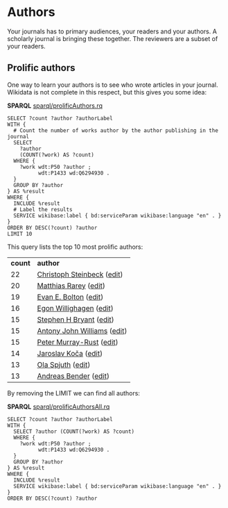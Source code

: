 # Authors

Your journals has to primary <a name="tp1">audience</a>s, your <a name="tp2">readers</a> and your <a name="tp3">authors</a>.
A scholarly journal
is bringing these together. The reviewers are a subset of your readers.

## Prolific authors

One way to learn your authors is to see who wrote articles in your journal. Wikidata
is not complete in this respect, but this gives you some idea:

**SPARQL** [sparql/prolificAuthors.rq](sparql/prolificAuthors.code.html)
```sparql
SELECT ?count ?author ?authorLabel
WITH {
  # Count the number of works author by the author publishing in the journal
  SELECT
    ?author
    (COUNT(?work) AS ?count)
  WHERE {
    ?work wdt:P50 ?author ;
          wdt:P1433 wd:Q6294930 .
  }
  GROUP BY ?author
} AS %result
WHERE {
  INCLUDE %result 
  # Label the results
  SERVICE wikibase:label { bd:serviceParam wikibase:language "en" . } 
}
ORDER BY DESC(?count) ?author
LIMIT 10
```

This query lists the top 10 most <a name="tp4">prolific authors</a>:

<table>
  <tr>
    <td><b>count</b></td>
    <td><b>author</b></td>
  </tr>
  <tr>
    <td>22</td>
    <td><a href="https://scholia.toolforge.org/Q5111731">Christoph Steinbeck</a> (<a href="http://www.wikidata.org/entity/Q5111731">edit</a>)</td>
  </tr>
  <tr>
    <td>20</td>
    <td><a href="https://scholia.toolforge.org/Q41893354">Matthias Rarey</a> (<a href="http://www.wikidata.org/entity/Q41893354">edit</a>)</td>
  </tr>
  <tr>
    <td>19</td>
    <td><a href="https://scholia.toolforge.org/Q28194918">Evan E. Bolton</a> (<a href="http://www.wikidata.org/entity/Q28194918">edit</a>)</td>
  </tr>
  <tr>
    <td>16</td>
    <td><a href="https://scholia.toolforge.org/Q20895241">Egon Willighagen</a> (<a href="http://www.wikidata.org/entity/Q20895241">edit</a>)</td>
  </tr>
  <tr>
    <td>15</td>
    <td><a href="https://scholia.toolforge.org/Q28379581">Stephen H Bryant</a> (<a href="http://www.wikidata.org/entity/Q28379581">edit</a>)</td>
  </tr>
  <tr>
    <td>15</td>
    <td><a href="https://scholia.toolforge.org/Q4777220">Antony John Williams</a> (<a href="http://www.wikidata.org/entity/Q4777220">edit</a>)</td>
  </tr>
  <tr>
    <td>15</td>
    <td><a href="https://scholia.toolforge.org/Q908710">Peter Murray-Rust</a> (<a href="http://www.wikidata.org/entity/Q908710">edit</a>)</td>
  </tr>
  <tr>
    <td>14</td>
    <td><a href="https://scholia.toolforge.org/Q39934705">Jaroslav Koča</a> (<a href="http://www.wikidata.org/entity/Q39934705">edit</a>)</td>
  </tr>
  <tr>
    <td>13</td>
    <td><a href="https://scholia.toolforge.org/Q27061853">Ola Spjuth</a> (<a href="http://www.wikidata.org/entity/Q27061853">edit</a>)</td>
  </tr>
  <tr>
    <td>13</td>
    <td><a href="https://scholia.toolforge.org/Q28925563">Andreas Bender</a> (<a href="http://www.wikidata.org/entity/Q28925563">edit</a>)</td>
  </tr>
</table>

By removing the LIMIT we can find all authors:

**SPARQL** [sparql/prolificAuthorsAll.rq](sparql/prolificAuthorsAll.code.html)
```sparql
SELECT ?count ?author ?authorLabel
WITH {
  SELECT ?author (COUNT(?work) AS ?count)
  WHERE {
    ?work wdt:P50 ?author ;
          wdt:P1433 wd:Q6294930 .
  }
  GROUP BY ?author
} AS %result
WHERE {
  INCLUDE %result 
  SERVICE wikibase:label { bd:serviceParam wikibase:language "en" . } 
}
ORDER BY DESC(?count) ?author
```
